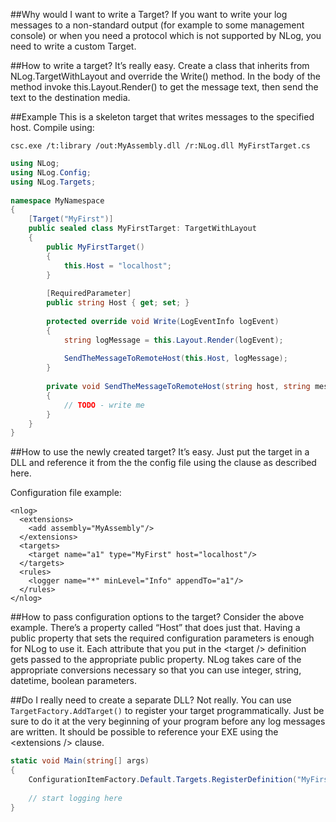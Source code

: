##Why would I want to write a Target?
If you want to write your log messages to a non-standard output (for example to some management console) or when you need a protocol which is not supported by NLog, you need to write a custom Target.

##How to write a target?
It’s really easy. Create a class that inherits from NLog.TargetWithLayout and override the Write() method. In the body of the method invoke this.Layout.Render() to get the message text, then send the text to the destination media.

##Example
This is a skeleton target that writes messages to the specified host. Compile using:

`csc.exe /t:library /out:MyAssembly.dll /r:NLog.dll MyFirstTarget.cs`
```csharp
using NLog;
using NLog.Config;
using NLog.Targets;
 
namespace MyNamespace 
{ 
    [Target("MyFirst")] 
    public sealed class MyFirstTarget: TargetWithLayout 
    { 
        public MyFirstTarget()
        {
            this.Host = "localhost";
        }
 
        [RequiredParameter] 
        public string Host { get; set; }
 
        protected override void Write(LogEventInfo logEvent) 
        { 
            string logMessage = this.Layout.Render(logEvent); 
 
            SendTheMessageToRemoteHost(this.Host, logMessage); 
        } 
 
        private void SendTheMessageToRemoteHost(string host, string message) 
        { 
            // TODO - write me 
        } 
    } 
}
```

##How to use the newly created target?
It’s easy. Just put the target in a DLL and reference it from the the config file using the <extensions /> clause as described here.

Configuration file example:
```
<nlog> 
  <extensions> 
    <add assembly="MyAssembly"/> 
  </extensions> 
  <targets> 
    <target name="a1" type="MyFirst" host="localhost"/> 
  </targets> 
  <rules> 
    <logger name="*" minLevel="Info" appendTo="a1"/> 
  </rules> 
</nlog>
```
##How to pass configuration options to the target?
Consider the above example. There’s a property called “Host” that does just that. Having a public property that sets the required configuration parameters is enough for NLog to use it. Each attribute that you put in the \<target /> definition gets passed to the appropriate public property. NLog takes care of the appropriate conversions necessary so that you can use integer, string, datetime, boolean parameters.

##Do I really need to create a separate DLL?
Not really. You can use `TargetFactory.AddTarget()` to register your target programmatically. Just be sure to do it at the very beginning of your program before any log messages are written. It should be possible to reference your EXE using the \<extensions /> clause.
```csharp
static void Main(string[] args) 
{ 
    ConfigurationItemFactory.Default.Targets.RegisterDefinition("MyFirst", typeof(MyNamespace.MyFirstTarget));
 
    // start logging here 
}
```